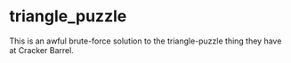triangle_puzzle
===============

This is an awful brute-force solution to the triangle-puzzle thing they have at Cracker Barrel. 